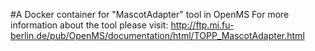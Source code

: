 #A Docker container for "MascotAdapter" tool in OpenMS
For more information about the tool please visit:
http://ftp.mi.fu-berlin.de/pub/OpenMS/documentation/html/TOPP_MascotAdapter.html
